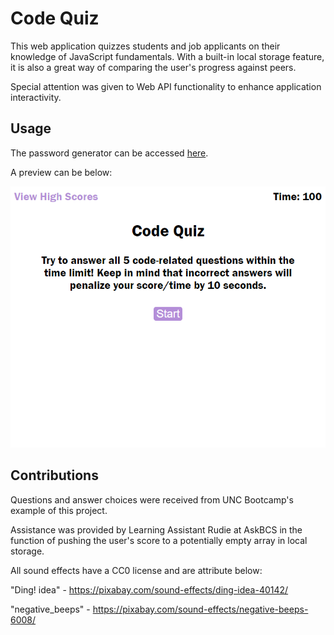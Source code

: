 # Code Quiz 

This web application quizzes students and job applicants on their knowledge of JavaScript fundamentals. With a built-in local storage feature, it is also a great way of comparing the user's progress against peers.

Special attention was given to Web API functionality to enhance application interactivity.

## Usage

The password generator can be accessed [here](https://colcob98.github.io/code-quiz/index.html).

A preview can be below:

![screenshot](./assets/audio-and-images/colcob98.github.io_code-quiz_index.html.png)

## Contributions

Questions and answer choices were received from UNC Bootcamp's example of this project.

Assistance was provided by Learning Assistant Rudie at AskBCS in the function of pushing the user's score to a potentially empty array in local storage.

All sound effects have a CC0 license and are attribute below:

"Ding! idea" - https://pixabay.com/sound-effects/ding-idea-40142/

"negative_beeps" - https://pixabay.com/sound-effects/negative-beeps-6008/